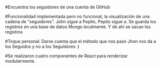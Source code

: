 #Encuentra los seguidores de una cuenta de GitHub


#Funcionalidad implementada pero no funcional, la visualización de una cadena de "seguidores". John sigue a Pepito, Pepito sigue a. Se guarda los registros en una base de datos Mongo localmente. Y de ahí se sacan los registros

#Toque personal: Darse cuenta que el método que nos pasó Jhon nos da a los Seguidos y no a los Seguidores :)

#Se realizaron cuatro componentes de React para renderizar modularmente.